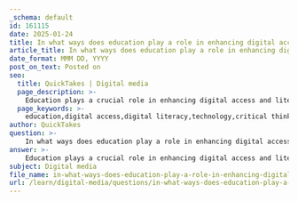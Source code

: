 ```yaml
---
_schema: default
id: 161115
date: 2025-01-24
title: In what ways does education play a role in enhancing digital access and literacy?
article_title: In what ways does education play a role in enhancing digital access and literacy?
date_format: MMM DD, YYYY
post_on_text: Posted on
seo:
  title: QuickTakes | Digital media
  page_description: >-
    Education plays a crucial role in enhancing digital access and literacy by promoting equitable access to technology, developing essential digital skills, improving academic performance, fostering critical thinking, and preparing individuals for the workforce.
  page_keywords: >-
    education,digital access,digital literacy,technology,critical thinking,media consumption,workforce preparation,lifelong learning,equitable access,academic performance
author: QuickTakes
question: >-
    In what ways does education play a role in enhancing digital access and literacy?
answer: >-
    Education plays a crucial role in enhancing digital access and literacy in several significant ways:\n\n1. **Equitable Access to Technology**: Educational institutions can implement strategies to ensure that all students have equitable access to digital resources. This is particularly important in addressing the digital divide, where disparities in access can disadvantage students from under-resourced backgrounds. By providing access to technology and digital resources, schools can create an environment where all students have the opportunity to benefit from technological advancements.\n\n2. **Development of Digital Skills**: Education systems that prioritize digital literacy help students develop essential skills needed to navigate the digital landscape. Digital literacy encompasses a range of competencies, including the ability to search for information, evaluate online content, and use technology responsibly. These skills are vital for academic success and are increasingly important in the workforce.\n\n3. **Impact on Academic Performance**: Access to educational technology has been shown to correlate with improved academic performance. During the COVID-19 pandemic, for example, students with better digital skills were more likely to adapt successfully to online learning environments. This highlights the importance of integrating technology into education to prepare students for various learning scenarios.\n\n4. **Fostering Critical Thinking and Problem-Solving**: The use of digital tools in education encourages the development of critical thinking and problem-solving skills. Engaging with technology allows students to analyze information, collaborate with peers, and adapt to new tools, which are essential competencies in a technology-driven world.\n\n5. **Media Consumption Habits**: Education influences how individuals consume media. Students with higher education levels tend to engage with media more critically, seeking out diverse and credible sources. This critical engagement is a component of digital literacy that empowers individuals to discern credible information from misinformation.\n\n6. **Preparation for the Workforce**: As the job market increasingly demands digital competencies, education systems that emphasize digital literacy prepare students for future employment. By integrating technology into the curriculum, students can develop the skills necessary to thrive in a digital economy.\n\n7. **Lifelong Learning**: Education fosters a mindset of lifelong learning, which is essential in a rapidly changing technological landscape. Individuals who are educated are more likely to continue developing their digital skills throughout their lives, adapting to new technologies and trends.\n\nIn summary, education enhances digital access and literacy by promoting equitable access to technology, developing essential digital skills, improving academic performance, fostering critical thinking, shaping media consumption habits, preparing students for the workforce, and encouraging lifelong learning. These factors collectively contribute to reducing the digital divide and empowering individuals to thrive in a technology-saturated society.
subject: Digital media
file_name: in-what-ways-does-education-play-a-role-in-enhancing-digital-access-and-literacy.md
url: /learn/digital-media/questions/in-what-ways-does-education-play-a-role-in-enhancing-digital-access-and-literacy
---
```


&nbsp;